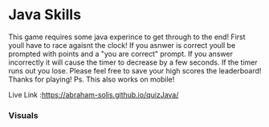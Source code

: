 # Java Skills

This game requires some java experince to get through to the end! First youll have to race agaisnt the clock! If you asnwer is correct youll be prompted with points and a "you are correct" prompt. If you answer incorrectly it will cause the timer to decrease by a few seconds. If the timer runs out you lose. Please feel free to save your high scores the leaderboard! Thanks for playing! Ps. This also works on mobile!




Live Link :https://abraham-solis.github.io/quizJava/

### Visuals

<img scr="https://user-images.githubusercontent.com/92957388/142373212-83df3878-a601-4da8-969e-7148f267762a.jpg">